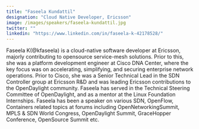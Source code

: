 ```yaml
---
title: "Faseela Kundattil"
designation: "Cloud Native Developer, Ericsson"
image: /images/speakers/faseela-kundattil.jpg
twitter: ""
linkedin: "https://www.linkedin.com/in/faseela-k-42178528/"
---
```


Faseela K(@kfaseela) is a cloud-native software developer at Ericsson, majorly contributing to opensource service-mesh solutions. Prior to this, she was a platform development engineer at Cisco DNA Center, where the key focus was on accelerating, simplifying, and securing enterprise network operations. Prior to Cisco, she was a Senior Technical Lead in the SDN Controller group at Ericsson R&D and was leading Ericsson contributions to the OpenDaylight community. Faseela has served in the Technical Steering Committee of OpenDaylight, and as a mentor at the Linux Foundation Internships. Faseela has been a speaker on various SDN, OpenFlow, Containers related topics at forums including OpenNetworkingSummit, MPLS & SDN World Congress, OpenDaylight Summit, GraceHopper Conference, OpenSource Summit etc.